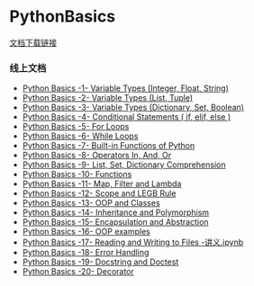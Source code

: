 # PythonBasics

[文档下载链接](https://github.com/MianmianCoding/PythonBasics/archive/refs/heads/main.zip)

### 线上文档
* [Python Basics -1- Variable Types (Integer, Float, String)](https://github.com/MianmianCoding/PythonBasics/blob/main/%E7%BB%B5%E7%BB%B5%20Python%20Basics%20-1-%20Variable%20Types%20(Integer%2C%20Float%2C%20String)%20-%20%E8%AE%B2%E4%B9%89.ipynb)
* [Python Basics -2- Variable Types (List, Tuple)](https://github.com/MianmianCoding/PythonBasics/blob/main/%E7%BB%B5%E7%BB%B5%20Python%20Basics%20-2-%20Variable%20Types%20(List%2C%20Tuple)%20-%20%E8%AE%B2%E4%B9%89.ipynb)
* [Python Basics -3- Variable Types (Dictionary, Set, Boolean)](https://github.com/MianmianCoding/PythonBasics/blob/main/%E7%BB%B5%E7%BB%B5%20Python%20Basics%20-3-%20Variable%20Types%20(Dictionary%2C%20Set%2C%20Boolean)%20-%20%E8%AE%B2%E4%B9%89.ipynb)
* [Python Basics -4- Conditional Statements ( if, elif, else )](https://github.com/MianmianCoding/PythonBasics/blob/main/%E7%BB%B5%E7%BB%B5%20Python%20Basics%20-4-%20Conditional%20Statements%20(%20if%2C%20elif%2C%20else%20)%20-%20%E8%AE%B2%E4%B9%89.ipynb)
* [Python Basics -5- For Loops](https://github.com/MianmianCoding/PythonBasics/blob/main/%E7%BB%B5%E7%BB%B5%20Python%20Basics%20-5-%20For%20Loops%20-%20%E8%AE%B2%E4%B9%89.ipynb)
* [Python Basics -6- While Loops](https://github.com/MianmianCoding/PythonBasics/blob/main/%E7%BB%B5%E7%BB%B5%20Python%20Basics%20-6-%20While%20Loops%20-%20%E8%AE%B2%E4%B9%89.ipynb)
* [Python Basics -7- Built-in Functions of Python](https://github.com/MianmianCoding/PythonBasics/blob/main/%E7%BB%B5%E7%BB%B5%20Python%20Basics%20-7-%20Built-in%20Functions%20of%20Python%20-%20%E8%AE%B2%E4%B9%89.ipynb)
* [Python Basics -8- Operators In, And, Or](https://github.com/MianmianCoding/PythonBasics/blob/main/%E7%BB%B5%E7%BB%B5%20Python%20Basics%20-8-%20Operators%20In%2C%20And%2C%20Or%20-%20%E8%AE%B2%E4%B9%89.ipynb)
* [Python Basics -9- List, Set, Dictionary Comprehension](https://github.com/MianmianCoding/PythonBasics/blob/main/%E7%BB%B5%E7%BB%B5%20Python%20Basics%20-9-%20List%2C%20Set%2C%20Dictionary%20Comprehension%20-%20%E8%AE%B2%E4%B9%89.ipynb)
* [Python Basics -10- Functions](https://github.com/MianmianCoding/PythonBasics/blob/main/%E7%BB%B5%E7%BB%B5%20Python%20Basics%20-10-%20Functions%20-%20%E8%AE%B2%E4%B9%89.ipynb)
* [Python Basics -11- Map, Filter and Lambda](https://github.com/MianmianCoding/PythonBasics/blob/main/%E7%BB%B5%E7%BB%B5%20Python%20Basics%20-11-%20Map%2C%20Filter%20and%20Lambda%20-%20%E8%AE%B2%E4%B9%89.ipynb)
* [Python Basics -12- Scope and LEGB Rule](https://github.com/MianmianCoding/PythonBasics/blob/main/%E7%BB%B5%E7%BB%B5%20Python%20Basics%20-12-%20Scope%20and%20LEGB%20Rule%20-%20%E8%AE%B2%E4%B9%89.ipynb)
* [Python Basics -13- OOP and Classes](https://github.com/MianmianCoding/PythonBasics/blob/main/%E7%BB%B5%E7%BB%B5%20Python%20Basics%20-13-%20OOP%20and%20Classes%20-%20%E8%AE%B2%E4%B9%89.ipynb)
* [Python Basics -14- Inheritance and Polymorphism](https://github.com/MianmianCoding/PythonBasics/blob/main/%E7%BB%B5%E7%BB%B5%20Python%20Basics%20-14-%20Inheritance%20and%20Polymorphism%20-%20%E8%AE%B2%E4%B9%89.ipynb)
* [Python Basics -15- Encapsulation and Abstraction](https://github.com/MianmianCoding/PythonBasics/blob/main/%E7%BB%B5%E7%BB%B5%20Python%20Basics%20-15-%20Encapsulation%20and%20Abstraction%20-%20%E8%AE%B2%E4%B9%89.ipynb)
* [Python Basics -16- OOP examples](https://github.com/MianmianCoding/PythonBasics/blob/main/%E7%BB%B5%E7%BB%B5%20Python%20Basics%20-16-%20%E4%B8%80%E5%AE%9A%E8%A6%81%E7%9C%8B%E7%9A%84%20OOP%20examples%20-%20%E8%AE%B2%E4%B9%89.ipynb)
* [Python Basics -17- Reading and Writing to Files -讲义.ipynb](https://github.com/MianmianCoding/PythonBasics/blob/main/%E7%BB%B5%E7%BB%B5%20Python%20Basics%20-17-%20Reading%20and%20Writing%20to%20Files%20-%E8%AE%B2%E4%B9%89.ipynb)
* [Python Basics -18- Error Handling](https://github.com/MianmianCoding/PythonBasics/blob/main/%E7%BB%B5%E7%BB%B5%20Python%20Basics%20-18-%20Error%20Handling%20-%20%E8%AE%B2%E4%B9%89.ipynb)
* [Python Basics -19- Docstring and Doctest](https://github.com/MianmianCoding/PythonBasics/blob/main/%E7%BB%B5%E7%BB%B5%20Python%20Basics%20-19-%20Docstring%20and%20Doctest%20-%20%E8%AE%B2%E4%B9%89.ipynb)
* [Python Basics -20- Decorator](https://github.com/MianmianCoding/PythonBasics/blob/main/%E7%BB%B5%E7%BB%B5%20Python%20Basics%20-20-%20Decorator%20-%20%E8%AE%B2%E4%B9%89.ipynb)
